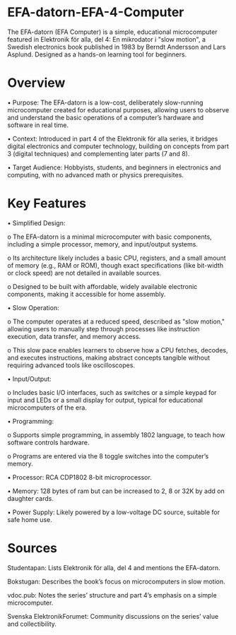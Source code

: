 # EFA-datorn-EFA-4-Computer
The EFA-datorn (EFA Computer) is a simple, educational microcomputer featured in Elektronik för alla, del 4: En mikrodator i "slow motion", a Swedish electronics book published in 1983 by Berndt Andersson and Lars Asplund. Designed as a hands-on learning tool for beginners.

# Overview
•	Purpose: The EFA-datorn is a low-cost, deliberately slow-running microcomputer created for educational purposes, allowing users to observe and understand the basic operations of a computer’s hardware and software in real time.

•	Context: Introduced in part 4 of the Elektronik för alla series, it bridges digital electronics and computer technology, building on concepts from part 3 (digital techniques) and complementing later parts (7 and 8).

•	Target Audience: Hobbyists, students, and beginners in electronics and computing, with no advanced math or physics prerequisites.

# Key Features

•	Simplified Design: 

o	The EFA-datorn is a minimal microcomputer with basic components, including a simple processor, memory, and input/output systems.

o	Its architecture likely includes a basic CPU, registers, and a small amount of memory (e.g., RAM or ROM), though exact specifications (like bit-width or clock speed) are not detailed in available sources.

o	Designed to be built with affordable, widely available electronic components, making it accessible for home assembly.

•	Slow Operation: 

o	The computer operates at a reduced speed, described as "slow motion," allowing users to manually step through processes like instruction execution, data transfer, and memory access.

o	This slow pace enables learners to observe how a CPU fetches, decodes, and executes instructions, making abstract concepts tangible without requiring advanced tools like oscilloscopes.

•	Input/Output: 

o	Includes basic I/O interfaces, such as switches or a simple keypad for input and LEDs or a small display for output, typical for educational microcomputers of the era.

•	Programming: 

o	Supports simple programming, in assembly 1802 language, to teach how software controls hardware.

o	Programs are entered via the 8 toggle switches into the computer’s memory.

•	Processor: RCA CDP1802 8-bit microprocessor.

•	Memory: 128 bytes of ram but can be increased to 2, 8 or 32K by add on daughter cards.

•	Power Supply: Likely powered by a low-voltage DC source, suitable for safe home use.

# Sources

Studentapan: Lists Elektronik för alla, del 4 and mentions the EFA-datorn.

Bokstugan: Describes the book’s focus on microcomputers in slow motion.

vdoc.pub: Notes the series’ structure and part 4’s emphasis on a simple microcomputer.

Svenska ElektronikForumet: Community discussions on the series’ value and collectibility.


